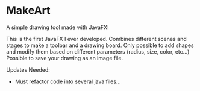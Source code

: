 # MakeArt
A simple drawing tool made with JavaFX!

This is the first JavaFX I ever developed.
Combines different scenes and stages to make a toolbar and a drawing board.
Only possible to add shapes and modify them based on different parameters (radius, size, color, etc...)
Possible to save your drawing as an image file.

Updates Needed:
- Must refactor code into several java files...
